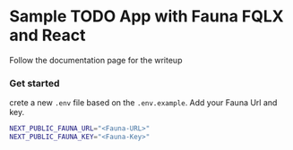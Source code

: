 # Sample TODO App with Fauna FQLX and React

Follow the documentation page for the writeup

### Get started
crete a new `.env` file based on the `.env.example`. Add your Fauna Url and key.

```sh
NEXT_PUBLIC_FAUNA_URL="<Fauna-URL>"
NEXT_PUBLIC_FAUNA_KEY="<Fauna-Key>"
```